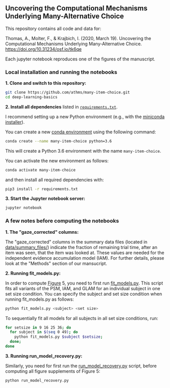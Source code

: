 ## Uncovering the Computational Mechanisms Underlying Many-Alternative Choice

This repository contains all code and data for:

Thomas, A., Molter, F., & Krajbich, I. (2020, March 19). Uncovering the Computational Mechanisms Underlying Many-Alternative Choice. https://doi.org/10.31234/osf.io/tk6qe

Each jupyter notebook reproduces one of the figures of the manuscript. 


### Local installation and running the notebooks

**1. Clone and switch to this repository:**

```bash
git clone https://github.com/athms/many-item-choice.git
cd deep-learning-basics
```

**2. Install all dependencies** listed in [`requirements.txt`](requirements.txt). 

I recommend setting up a new Python environment (e.g., with the [miniconda installer](https://docs.conda.io/en/latest/miniconda.html)). 

You can create a new [conda environment](https://docs.conda.io/projects/conda/en/latest/user-guide/tasks/manage-environments.html) using the following command:

```bash
conda create --name many-item-choice python=3.6
```

This will create a Python 3.6 environment with the name `many-item-choice`.

You can activate the new environment as follows:

```bash
conda activate many-item-choice
```

and then install all required dependencies with: 

```bash
pip3 install -r requirements.txt
```

**3. Start the Jupyter notebook server:**

```bash
jupyter notebook
```

### A few notes before computing the notebooks

**1. The "gaze_corrected" columns:**

The "gaze_corrected" columns in the summary data files (located in [data/summary_files/](data/summary_files/)) indicate the fraction of remaining trial time, after an item was seen, that the item was looked at. These values are needed for the independent evidence accumulation model (IAM). For further details, please look at the "Methods" section of our mansucript.


**2. Running fit_models.py:**

In order to compute [Figure](Figure-5-6_model-comparison.ipynb) 5, you need to first run [fit_models.py](fit_models.py). This script fits all variants of the PSM, IAM, and GLAM for an individual subject in one set size condition. You can specify the subject and set size condition when running fit_models.py as follows:

```bash
python fit_models.py <subject> <set size>
```

To sequentially fit all models for all subjects in all set size conditions, run:

```bash
for setsize in 9 16 25 36; do
  for subject in $(seq 0 49); do
    python fit_models.py $subject $setsize;
  done;
done
```

**3. Running run_model_recovery.py:**

Similarly, you need for first run the [run_model_recovery.py](run_model_recovery.py) script, before computing all figure supplements of Figure 5:

```bash
python run_model_recovery.py
```

